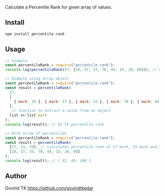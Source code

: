 Calculate a Percentile Rank for given array of values.

## Install

```sh
npm install percentile-rank
```

## Usage

```js
// Example
const percentileRank = require("percentile-rank");
console.log(percentileRank(57, [10, 57, 33, 70, 44, 15, 20, 60])); // 82 th percentile rank

// Example using array object
const percentileRank = require("percentile-rank");
const result = percentileRank(
  57,
  [
    { mark: 10 }, { mark: 57 }, { mark: 33 }, { mark: 70 }, { mark: 44 },{ mark: 15 }, { mark: 20 }, { mark: 60 }
  ],
   // function to extract a value from an object
  list => list.mark
);
console.log(result); // 82 th percentile rank

// With array of percentiles
const percentileRank = require("percentile-rank");
const result = percentileRank(
  [57, 33, 70], // calculates percentile rank of 57 mark, 33 mark and 70 mark in one pass
  [10, 57, 33, 70, 44, 15, 20, 60]
);
console.log(result); // [ 82, 48, 100 ]

```

## Author

Govind TK https://github.com/govindtkedar

